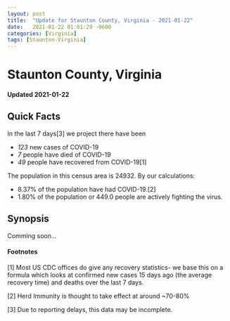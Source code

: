 ```yaml
---
layout: post
title:  "Update for Staunton County, Virginia - 2021-01-22"
date:   2021-01-22 01:01:29 -0600
categories: [Virginia]
tags: [Staunton-Virginia]
---
```


# Staunton County, Virginia
#### Updated 2021-01-22

## Quick Facts

In the last 7 days[3] we project there have been
- *123* new cases of COVID-19
- *7* people have died of COVID-19
- *49* people have recovered from COVID-19[1]

The population in this census area is 24932. By our calculations:
- 8.37% of the population have had COVID-19.[2]
- 1.80% of the population or 449.0 people are actively fighting the virus.

## Synopsis

Comming soon...


#### Footnotes

[1] Most US CDC offices do give any recovery statistics- we base this on a formula which looks at confirmed new cases
15 days ago (the average recovery time) and deaths over the last 7 days.

[2] Herd Immunity is thought to take effect at around ~70-80%

[3] Due to reporting delays, this data may be incomplete.
 
    